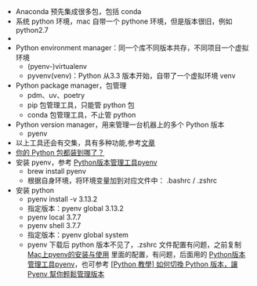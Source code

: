 
- Anaconda 预先集成很多包，包括 conda
- 系统 python 环境，mac 自带一个 pythone 环境，但是版本很旧，例如 python2.7
- 
- Python environment manager：同一个库不同版本共存，不同项目一个虚拟环境
    - (pyenv-)virtualenv
    - pyvenv(venv)：Python 从3.3 版本开始，自带了一个虚拟环境 venv
- Python package manager，包管理
    - pdm、uv、poetry
    - pip 包管理工具，只能管 python 包
    - conda 包管理工具，不止管 python
- Python version manager，用来管理一台机器上的多个 Python 版本
    - pyenv
- 以上工具还会有交集，具有多种功能,参考[文章](https://alpopkes.com/posts/python/packaging_tools/)
- [你的 Python 包都装到哪了？](https://frostming.com/2019/03-13/where-do-your-packages-go/)
- 安装 pyenv，参考 [Python版本管理工具pyenv](https://zhuanlan.zhihu.com/p/664786383)
    - brew install pyenv
    - 根据自身环境，将环境变量加到对应文件中： .bashrc / .zshrc
- 安装 python
    - pyenv install -v 3.13.2
    - 指定版本：pyenv global 3.13.2
    - pyenv local 3.7.7
    - pyenv shell 3.7.7
    - 指定版本：pyenv global system
    - pyenv 下载后 python 版本不见了，.zshrc 文件配置有问题，之前复制 [Mac上pyenv的安装与使用](https://juejin.cn/post/7056800493753860103) 里面的配置，有问题，后面用的 [Python版本管理工具pyenv](https://zhuanlan.zhihu.com/p/664786383)，也可参考 [[Python 教學] 如何切換 Python 版本，讓 Pyenv 幫你輕鬆管理版本](https://www.maxlist.xyz/2022/05/06/python-pyenv/)